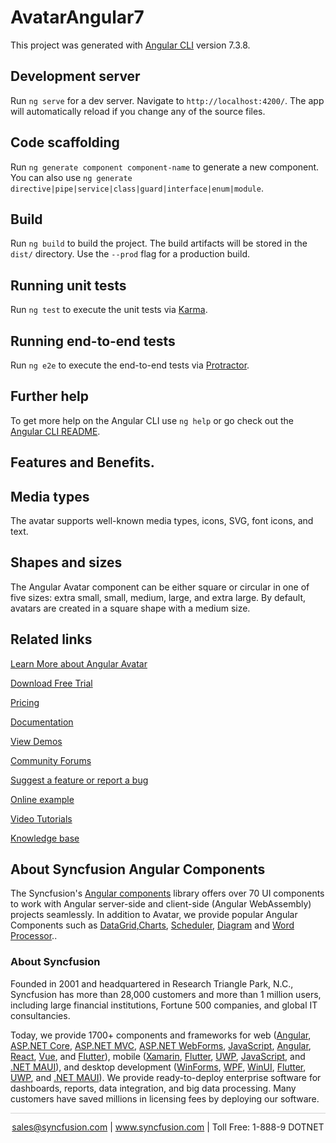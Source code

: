 # AvatarAngular7

This project was generated with [Angular CLI](https://github.com/angular/angular-cli) version 7.3.8.

## Development server

Run `ng serve` for a dev server. Navigate to `http://localhost:4200/`. The app will automatically reload if you change any of the source files.

## Code scaffolding

Run `ng generate component component-name` to generate a new component. You can also use `ng generate directive|pipe|service|class|guard|interface|enum|module`.

## Build

Run `ng build` to build the project. The build artifacts will be stored in the `dist/` directory. Use the `--prod` flag for a production build.

## Running unit tests

Run `ng test` to execute the unit tests via [Karma](https://karma-runner.github.io).

## Running end-to-end tests

Run `ng e2e` to execute the end-to-end tests via [Protractor](http://www.protractortest.org/).

## Further help

To get more help on the Angular CLI use `ng help` or go check out the [Angular CLI README](https://github.com/angular/angular-cli/blob/master/README.md).

## Features and Benefits.

## Media types

The avatar supports well-known media types, icons, SVG, font icons, and text.

## Shapes and sizes

The Angular Avatar component can be either square or circular in one of five sizes: extra small, small, medium, large, and extra large. By default, avatars are created in a square shape with a medium size.

## Related links

[Learn More about Angular Avatar](https://www.syncfusion.com/angular-components/angular-avatar?utm_source=github&utm_medium=listing&utm_campaign=angular-avatars-github-samples)

[Download Free Trial](https://www.syncfusion.com/downloads/angular?utm_source=github&utm_medium=listing&utm_campaign=angular-avatars-github-samples)

[Pricing](https://www.syncfusion.com/sales/products/angular?utm_source=github&utm_medium=listing&utm_campaign=angular-avatars-github-samples)

[Documentation](https://angular.syncfusion.com/documentation/avatar/getting-started?utm_source=github&utm_medium=listing&utm_campaign=angular-avatars-github-samples)

[View Demos](https://angular.syncfusion.com/demos/avatar/default-functionalities?utm_source=github&utm_medium=listing&utm_campaign=angular-avatars-github-samples)

[Community Forums](https://www.syncfusion.com/forums/angular-components?utm_source=github&utm_medium=listing&utm_campaign=angular-avatars-github-samples)

[Suggest a feature or report a bug](https://www.syncfusion.com/feedback/angular-components?utm_source=github&utm_medium=listing&utm_campaign=angular-avatars-github-samples)

[Online example](https://angular.syncfusion.com/demos/toolbar/default-functionalities?utm_source=github&utm_medium=listing&utm_campaign=angular-avatars-github-samples)

[Video Tutorials](https://www.syncfusion.com/tutorial-videos/angular/toolbar?utm_source=github&utm_medium=listing&utm_campaign=angular-avatars-github-samples)

[Knowledge base](https://www.syncfusion.com/kb/angular-components?utm_source=github&utm_medium=listing&utm_campaign=angular-avatars-github-samples)

## About Syncfusion Angular Components
The Syncfusion's [Angular components](https://www.syncfusion.com/angular-ui-components?utm_source=github&utm_medium=listing&utm_campaign=angular-avatars-github-samples) library offers over 70 UI components to work with Angular server-side and client-side (Angular WebAssembly) projects seamlessly. In addition to Avatar, we provide popular Angular Components such as [DataGrid](https://www.syncfusion.com/angular-components/angular-grid?utm_source=github&utm_medium=listing&utm_campaign=angular-avatars-github-samples),[Charts](https://www.syncfusion.com/angular-components/angular-charts?utm_source=github&utm_medium=listing&utm_campaign=angular-avatars-github-samples), [Scheduler](https://www.syncfusion.com/angular-components/angular-scheduler?utm_source=github&utm_medium=listing&utm_campaign=angular-avatars-github-samples), [Diagram](https://www.syncfusion.com/angular-components/angular-diagram?utm_source=github&utm_medium=listing&utm_campaign=angular-avatars-github-samples) and [Word Processor](https://www.syncfusion.com/angular-components/angular-word-processor?utm_source=github&utm_medium=listing&utm_campaign=angular-avatars-github-samples)..

### About Syncfusion

Founded in 2001 and headquartered in Research Triangle Park, N.C., Syncfusion has more than 28,000 customers and more than 1 million users, including large financial institutions, Fortune 500 companies, and global IT consultancies.
 
Today, we provide 1700+ components and frameworks for web ([Angular](https://www.syncfusion.com/angular-components?utm_source=github&utm_medium=listing&utm_campaign=angular-avatars-github-samples), [ASP.NET Core](https://www.syncfusion.com/aspnet-core-ui-controls?utm_source=github&utm_medium=listing&utm_campaign=angular-avatars-github-samples), [ASP.NET MVC](https://www.syncfusion.com/aspnet-mvc-ui-controls?utm_source=github&utm_medium=listing&utm_campaign=angular-avatars-github-samples), [ASP.NET WebForms](https://www.syncfusion.com/jquery/aspnet-webforms-ui-controls?utm_source=github&utm_medium=listing&utm_campaign=angular-avatars-github-samples), [JavaScript](https://www.syncfusion.com/javascript-ui-controls?utm_source=github&utm_medium=listing&utm_campaign=angular-avatars-github-samples), [Angular](https://www.syncfusion.com/angular-ui-components?utm_source=github&utm_medium=listing&utm_campaign=angular-avatars-github-samples), [React](https://www.syncfusion.com/react-ui-components?utm_source=github&utm_medium=listing&utm_campaign=angular-avatars-github-samples), [Vue](https://www.syncfusion.com/vue-ui-components?utm_source=github&utm_medium=listing&utm_campaign=angular-avatars-github-samples), and [Flutter](https://www.syncfusion.com/flutter-widgets?utm_source=github&utm_medium=listing&utm_campaign=angular-avatars-github-samples)), mobile ([Xamarin](https://www.syncfusion.com/xamarin-ui-controls?utm_source=github&utm_medium=listing&utm_campaign=angular-avatars-github-samples), [Flutter](https://www.syncfusion.com/flutter-widgets?utm_source=github&utm_medium=listing&utm_campaign=angular-avatars-github-samples), [UWP](https://www.syncfusion.com/uwp-ui-controls?utm_source=github&utm_medium=listing&utm_campaign=angular-avatars-github-samples), [JavaScript](https://www.syncfusion.com/javascript-ui-controls?utm_source=github&utm_medium=listing&utm_campaign=angular-avatars-github-samples), and [.NET MAUI](https://www.syncfusion.com/maui-controls?utm_source=github&utm_medium=listing&utm_campaign=angular-avatar-github-samples)), and desktop development ([WinForms](https://www.syncfusion.com/winforms-ui-controls?utm_source=github&utm_medium=listing&utm_campaign=angular-avatars-github-samples), [WPF](https://www.syncfusion.com/wpf-controls?utm_source=github&utm_medium=listing&utm_campaign=angular-avatars-github-samples), [WinUI](https://www.syncfusion.com/winui-controls?utm_source=github&utm_medium=listing&utm_campaign=angular-avatars-github-samples), [Flutter](https://www.syncfusion.com/flutter-widgets?utm_source=github&utm_medium=listing&utm_campaign=angular-avatars-github-samples), [UWP](https://www.syncfusion.com/uwp-ui-controls?utm_source=github&utm_medium=listing&utm_campaign=angular-avatars-github-samples), and [.NET MAUI](https://www.syncfusion.com/maui-controls?utm_source=github&utm_medium=listing&utm_campaign=angular-avatar-github-samples)). We provide ready-to-deploy enterprise software for dashboards, reports, data integration, and big data processing. Many customers have saved millions in licensing fees by deploying our software.

<hr style="height:0.3px;border:none;color:lightgrey;background-color:lightgrey;" />

<p align="center">
<a href="mailto:sales@syncfusion.com?Subject=Syncfusion Angular Avatar - GitHub" target="_top">sales@syncfusion.com</a> | <a href="https://www.syncfusion.com?utm_source=github&utm_medium=listing&utm_campaign=angular-avatar-github-samples">www.syncfusion.com</a> | Toll Free: 1-888-9 DOTNET <br>
</p>
